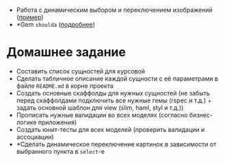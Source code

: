 * Работа с динамическим выбором и переключением изображений ([пример](https://gist.github.com/denpatin/192793b8f3e7575cf5b65ae07f904347))
* *Gem `shoulda` ([подробнее](https://github.com/thoughtbot/shoulda))

Домашнее задание
================

* Составить список сущностей для курсовой
* Сделать табличное описание каждой сущности с её параметрами в файле `README.md` в корне проекта
* Создать основные скаффолды для нужных сущностей (не забыть перед скаффолдами подключить все нужные гемы (rspec и т.д.) + задать основной шаблон для view (slim, haml, styl и т.д.))
* Прописать нужные валидации во всех моделях (согласно бизнес-логике приложения)
* Создать юнит-тесты для всех моделей (проверить валидации и ассоциации)
* *Сделать динамическое переключение картинок в зависимости от выбранного пункта в `select`-е
